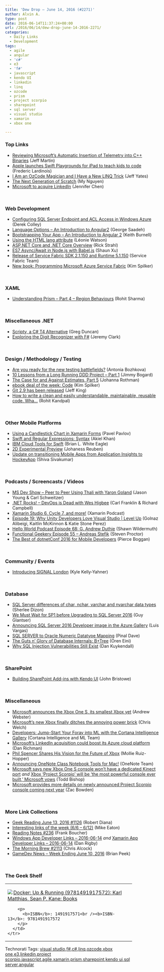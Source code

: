 ```yaml
---
title: 'Dew Drop – June 14, 2016 (#2271)'
author: Alvin A.
type: post
date: 2016-06-14T11:37:24+00:00
url: /2016/06/14/dew-drop-june-14-2016-2271/
categories:
  - Daily Links
  - Development
tags:
  - agile
  - angular
  - 'c#'
  - e3
  - 'f#'
  - javascript
  - kendo UI
  - linkedin
  - linq
  - ozcode
  - prism
  - project scorpio
  - sharepoint
  - sql server
  - visual studio
  - xamarin
  - xbox one

---
```

### <a name="top"></a>Top Links

  * <a href="https://www.infoq.com/news/2016/06/visual-cpp-telemetry" target="_blank">Reviewing Microsoft&#8217;s Automatic Insertion of Telemetry into C++ Binaries</a> (Jeff Martin)
  * <a href="http://feedproxy.google.com/~r/Techcrunch/~3/Gq9PhQmT-Wk/" target="_blank">Apple launches Swift Playgrounds for iPad to teach kids to code</a> (Frederic Lardinois)
  * <a href="http://feedproxy.google.com/~r/SomewhatAbstract/~3/AnFBbXrFIbw/" target="_blank">I Am an OzCode Magician and I Have a New LINQ Trick</a> (Jeff Yates)
  * <a href="https://medium.com/scratchfoundation-blog/the-next-generation-of-scratch-d83426eb9ca9#.giajnekig" target="_blank">The Next Generation of Scratch</a> (My Nguyen)
  * <a href="http://blogs.microsoft.com/firehose/2016/06/13/microsoft-to-acquire-linkedin/" target="_blank">Microsoft to acquire LinkedIn</a> (Jennifer Chen)

&nbsp;

### <a name="web"></a>Web Development

  * <a href="http://feedproxy.google.com/~r/MSSQLTips-LatestSqlServerTips/~3/sQIXj_IKaiY/tip.asp" target="_blank">Configuring SQL Server Endpoint and ACL Access in Windows Azure</a> (Derek Colley)
  * <a href="https://blog.falafel.com/language-options-introduction-angular2/" target="_blank">Language Options – An Introduction to Angular2</a> (George Saadeh)
  * <a href="https://blog.falafel.com/bootstrapping-your-app-an-introduction-to-angular-2/" target="_blank">Bootstrapping Your App – An Introduction to Angular 2</a> (Keith Burnell)
  * <a href="https://www.paciellogroup.com/blog/2016/06/using-the-html-lang-attribute/" target="_blank">Using the HTML lang attribute</a> (Léonie Watson)
  * <a href="http://feedproxy.google.com/~r/RickStrahl/~3/hMhhjp1nmJA/ASPNET-Core-and-NET-Core-Overview" target="_blank">ASP.NET Core and .NET Core Overview</a> (Rick Strahl)
  * <a href="http://feedproxy.google.com/~r/geekswithblogs/~3/78uOU4Vtz6k/es7-asyncawait-in-node.js-with-babel.js.aspx" target="_blank">ES7 Async/Await in Node.js with Babel.js</a> (Shaun Xu)
  * <a href="https://blogs.msdn.microsoft.com/azureservicefabric/2016/06/13/release-of-service-fabric-sdk-2-1-150-and-runtime-5-1-150/" target="_blank">Release of Service Fabric SDK 2.1.150 and Runtime 5.1.150</a> (Service Fabric Team)
  * <a href="https://blogs.msdn.microsoft.com/microsoft_press/2016/06/13/new-book-programming-azure-service-fabric/" target="_blank">New book: Programming Microsoft Azure Service Fabric</a> (Kim Spilker)

&nbsp;

### <a name="silverlight"></a>XAML

  * <a href="https://rohiton.wordpress.com/2016/06/13/understanding-prism-part-4-region-behaviours/" target="_blank">Understanding Prism – Part 4 – Region Behaviours</a> (Rohit Sharma)

&nbsp;

### <a name="dotnet"></a>Miscellaneous .NET

  * <a href="https://channel9.msdn.com/coding4fun/blog/Scripty-a-C-T4-Alternative?WT.mc_id=DX_MVP4025064" target="_blank">Scripty, a C# T4 Alternative</a> (Greg Duncan)
  * <a href="http://jeremybytes.blogspot.com/2016/06/exploring-digit-recognizer-with-f.html" target="_blank">Exploring the Digit Recognizer with F#</a> (Jeremy Clark)

&nbsp;

### <a name="design"></a>Design / Methodology / Testing

  * <a href="http://www.telerik.com/blogs/are-you-ready-for-the-new-testing-battlefields" target="_blank">Are you ready for the new testing battlefields?</a> (Antonia Bozhkova)
  * <a href="http://feedproxy.google.com/~r/LosTechies/~3/SZdg2PiuTY0/" target="_blank">10 Lessons from a Long Running DDD Project – Part 1</a> (Jimmy Bogard)
  * <a href="http://feedproxy.google.com/~r/ManagingProductDevelopment/~3/ZsM2-hJU6zU/" target="_blank">The Case for and Against Estimates, Part 5</a> (Johanna Rothman)
  * <a href="https://blogs.msdn.microsoft.com/microsoft_press/2016/06/13/ebook-deal-of-the-week-code-2/" target="_blank">ebook deal of the week: Code</a> (Kim Spilker)
  * <a href="https://github.com/blog/2188-git-2-9-has-been-released" target="_blank">Git 2.9 has been released</a> (Jeff King)
  * <a href="http://blogs.quovantis.com/how-to-cook-your-code-smartly-write-for-future/" target="_blank">How to write a clean and easily understandable, maintainable, reusable code. Wha&#8230;</a> (Rohit Kandpal)

&nbsp;

### <a name="mobile"></a>Other Mobile Platforms

  * <a href="http://www.telerik.com/blogs/using-a-candlestick-chart-in-xamarin-forms" target="_blank">Using a Candlestick Chart in Xamarin Forms</a> (Pavel Pavlov)
  * <a href="http://code.tutsplus.com/tutorials/swift-and-regular-expressions-syntax--cms-26387" target="_blank">Swift and Regular Expressions: Syntax</a> (Akiel Khan)
  * <a href="https://developer.ibm.com/swift/2016/06/13/ibm-cloud-tools-for-swift/" target="_blank">IBM Cloud Tools for Swift</a> (Brian L. White Eagle)
  * <a href="http://blogs.unity3d.com/2016/06/13/2d-experimental-preview/" target="_blank">2D Experimental Preview</a> (Johaness Reuben)
  * <a href="https://azure.microsoft.com/blog/update-on-transitioning-mobile-apps-from-application-insights-to-hockeyapp/" target="_blank">Update on transitioning Mobile Apps from Application Insights to HockeyApp</a> (Shiva Sivakumar)

&nbsp;

### <a name="podcasts"></a>Podcasts / Screencasts / Videos

  * <a href="http://msdevshow.com/2016/06/peer-to-peer-using-thali-with-yaron-goland/" target="_blank">MS Dev Show &#8211; Peer to Peer Using Thali with Yaron Goland</a> (Jason Young & Carl Schweitzer)
  * <a href="http://www.dotnetrocks.com/default.aspx?ShowNum=1308" target="_blank">.NET Rocks! &#8211; DevOps is Dead with Wes Higbee</a> (Carl Franklin & Richard Campbell)
  * <a href="https://soundcloud.com/xamarin-podcast/xamarin-studio-6-cycle-7-and-more" target="_blank">Xamarin Studio 6, Cycle 7, and more!</a> (Xamarin Podcast)
  * <a href="https://channel9.msdn.com/Shows/Level-Up/Episode-19-Why-Unity-Developers-Love-Visual-Studio?WT.mc_id=DX_MVP4025064" target="_blank">Episode 19: Why Unity Developers Love Visual Studio | Level Up</a> (Golnaz Alibeigi, Kaitlin McKinnon & Katie Stone Perez)
  * <a href="http://hwpod.libsyn.com/episode-68-g-andrew-duthie" target="_blank">Hello World Podcast Episode 68: G. Andrew Duthie</a> (Shawn Wildermuth)
  * <a href="https://www.functionalgeekery.com/episode-55-andreas-stefik/" target="_blank">Functional Geekery Episode 55 – Andreas Stefik</a> (Steven Proctor)
  * <a href="https://blog.xamarin.com/icymi-the-best-of-dotnetconf-2016-for-xamarin-developers/" target="_blank">The Best of dotnetConf 2016 for Mobile Developers</a> (Pierce Boggan)

&nbsp;

### <a name="events"></a>Community / Events

  * <a href="https://twilioinc.wpengine.com/2016/06/introducing-signal-london.html" target="_blank">Introducing SIGNAL London</a> (Kyle Kelly-Yahner)

&nbsp;

### <a name="sql"></a>Database

  * <a href="http://feedproxy.google.com/~r/MSSQLTips-LatestSqlServerTips/~3/bS0FRb5fN_E/tip.asp" target="_blank">SQL Server differences of char, nchar, varchar and nvarchar data types</a> (Sherlee Dizon)
  * <a href="http://www.madeiradata.com/must-wait-sp1-upgrading-sql-server-2016/" target="_blank">We Must Wait for SP1 before Upgrading to SQL Server 2016</a> (Guy Glantser)
  * <a href="https://azure.microsoft.com/blog/announcing-sql-server-2016-developer-image-in-the-azure-gallery/" target="_blank">Announcing SQL Server 2016 Developer image in the Azure Gallery</a> (Luis Vargas)
  * <a href="http://blog.sqlauthority.com/2016/06/14/sql-server-oracle-numeric-datatype-mapping/" target="_blank">SQL SERVER to Oracle Numeric Datatype Mapping</a> (Pinal Dave)
  * <a href="http://feedproxy.google.com/~r/AyendeRahien/~3/E_XR9Zzvh2g/the-guts-n-glory-of-database-internals-b-tree" target="_blank">The Guts n’ Glory of Database Internals: B+Tree</a> (Oren Eini)
  * <a href="https://dzone.com/articles/why-sql-injection-vulnerabilities-still-existy?utm_medium=feed&utm_source=feedpress.me&utm_campaign=Feed%3A+dzone%2Fdatabase" target="_blank">Why SQL Injection Vulnerabilities Still Exist</a> (Dan Kuykendall)

&nbsp;

### <a name="sp"></a>SharePoint

  * <a href="http://developer.telerik.com/featured/building-sharepoint-add-ins-with-kendo-ui/" target="_blank">Building SharePoint Add-ins with Kendo UI</a> (John Bristowe)

&nbsp;

### <a name="misc"></a>Miscellaneous

  * <a href="http://www.theverge.com/2016/6/13/11911184/microsoft-xbox-one-s-announced-price-specs-e3-2016" target="_blank">Microsoft announces the Xbox One S, its smallest Xbox yet</a> (Andrew Webster)
  * <a href="http://www.theverge.com/circuitbreaker/2016/6/13/11922266/microsoft-xbox-one-s-no-power-brick" target="_blank">Microsoft&#8217;s new Xbox finally ditches the annoying power brick</a> (Chris Welch)
  * <a href="https://blogs.technet.microsoft.com/machinelearning/2016/06/13/developers-jump-start-your-foray-into-ml-with-the-cortana-intelligence-gallery/" target="_blank">Developers: Jump-Start Your Foray into ML with the Cortana Intelligence Gallery</a> (Cortana Intelligence and ML Team)
  * <a href="http://www.geekwire.com/2016/linkedin-and-azure/" target="_blank">Microsoft’s LinkedIn acquisition could boost its Azure cloud platform</a> (Dan Richman)
  * <a href="http://blogs.windows.com/windowsexperience/2016/06/13/phil-spencer-shares-his-vision-for-the-future-of-xbox/?WT.mc_id=DX_MVP4025064" target="_blank">Phil Spencer Shares His Vision for the Future of Xbox</a> (Mollie Ruiz-Hopper)
  * <a href="http://blogs.office.com/2016/06/13/announcing-onenote-class-notebook-tools-for-mac/" target="_blank">Announcing OneNote Class Notebook Tools for Mac!</a> (OneNote Team)
  * <a href="http://www.geekwire.com/2016/microsofts-xbox-one-s-399-2tb-349-1tb-299-500gb/" target="_blank">Microsoft says new Xbox One S console won’t have a dedicated Kinect port</a> _and_ <a href="http://www.geekwire.com/2016/xbox-one-project-scorpio/" target="_blank">Xbox ‘Project Scorpio’ will be ‘the most powerful console ever built,’ Microsoft vows</a> (Todd Bishop)
  * <a href="http://feedproxy.google.com/~r/wmexperts/~3/YkBHJdgiLto/microsoft-provides-more-details-newly-announced-project-scorpio-console-coming-next-year" target="_blank">Microsoft provides more details on newly announced Project Scorpio console coming next year</a> (Zac Bowden)

&nbsp;

### <a name="links"></a>More Link Collections

  * <a href="http://feeds.regulargeek.com/~r/RegularGeek/~3/uHWpQFBC7eI/" target="_blank">Geek Reading June 13, 2016 #1126</a> (Robert Diana)
  * <a href="https://samestuffdifferentday.com/2016/06/13/interesting-links-of-the-week-66-612/" target="_blank">Interesting links of the week (6/6 – 6/12)</a> (Mike Eaton)
  * <a href="http://www.frankysnotes.com/2016/06/reading-notes-236.html" target="_blank">Reading Notes #236</a> (Frank Boucher)
  * <a href="http://windowsappdev.com/2016/06/windows-app-developer-links-2016-06-14/" target="_blank">Windows App Developer Links &#8211; 2016-06-14</a> _and_ <a href="http://allaboutxamarin.com/2016/06/xamarin-app-developer-links-2016-06-14/" target="_blank">Xamarin App Developer Links &#8211; 2016-06-14</a> (Dan Rigby)
  * <a href="http://feedproxy.google.com/~r/ReflectivePerspective/~3/XhcF_A013VM/" target="_blank">The Morning Brew #2113</a> (Chris Alcock)
  * <a href="http://feedproxy.google.com/~r/BrianPeek/~3/Aw2OEFeUZPk/post.aspx" target="_blank">GameDev News &#8211; Week Ending June 10, 2016</a> (Brian Peek)

&nbsp;

### <a name="shelf"></a>The Geek Shelf

<div id="scid:7dc1bd33-94bd-46fd-a20b-0131235bcd47:be90073c-4ad2-4763-bdd5-1d8cf6c0099c" class="wlWriterEditableSmartContent" style="float: none; padding-bottom: 0px; padding-top: 0px; padding-left: 0px; margin: 0px; display: inline; padding-right: 0px">
  <table cellspacing="0" cellpadding="2" width="400" border="0" unselectable="on">
    <tr>
      <td valign="top" width="400">
        <p>
          <a title="Docker: Up & Running (9781491917572): Karl Matthias, Sean P. Kane: Books" href="http://www.amazon.com/exec/obidos/ASIN/1491917571/amavin-20"><img data-recalc-dims="1" decoding="async" src="https://i0.wp.com/images.amazon.com/images/P/1491917571.01.MZZZZZZZ.jpg?w=660" border="0" align="left" style="float:left" />Docker: Up & Running (9781491917572): Karl Matthias, Sean P. Kane: Books</a>
        </p>
        
        <p>
          <b>ISBN</b>: 1491917571<br /><b>ISBN-13</b>: 9781491917572
        </p>
      </td>
    </tr>
  </table>
</div>

<div id="scid:0767317B-992E-4b12-91E0-4F059A8CECA8:022029cc-017b-4d8b-b608-f938c975b708" class="wlWriterEditableSmartContent" style="float: none; padding-bottom: 0px; padding-top: 0px; padding-left: 0px; margin: 0px; display: inline; padding-right: 0px">
  Technorati Tags: <a href="http://technorati.com/tags/visual+studio" rel="tag">visual studio</a>,<a href="http://technorati.com/tags/f%23" rel="tag">f#</a>,<a href="http://technorati.com/tags/c%23" rel="tag">c#</a>,<a href="http://technorati.com/tags/linq" rel="tag">linq</a>,<a href="http://technorati.com/tags/ozcode" rel="tag">ozcode</a>,<a href="http://technorati.com/tags/xbox+one" rel="tag">xbox one</a>,<a href="http://technorati.com/tags/e3" rel="tag">e3</a>,<a href="http://technorati.com/tags/linkedin" rel="tag">linkedin</a>,<a href="http://technorati.com/tags/project+scorpio" rel="tag">project scorpio</a>,<a href="http://technorati.com/tags/javascript" rel="tag">javascript</a>,<a href="http://technorati.com/tags/agile" rel="tag">agile</a>,<a href="http://technorati.com/tags/xamarin" rel="tag">xamarin</a>,<a href="http://technorati.com/tags/prism" rel="tag">prism</a>,<a href="http://technorati.com/tags/sharepoint" rel="tag">sharepoint</a>,<a href="http://technorati.com/tags/kendo+ui" rel="tag">kendo ui</a>,<a href="http://technorati.com/tags/sql+server" rel="tag">sql server</a>,<a href="http://technorati.com/tags/angular" rel="tag">angular</a>
</div>